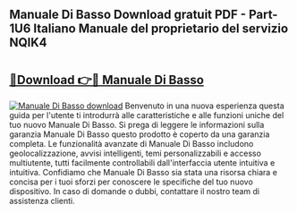 ## Manuale Di Basso Download gratuit PDF - Part-1U6 Italiano Manuale del proprietario del servizio NQlK4

# <h2><a href="http://dfg1zh.blite.top/?on=Manuale+Di+Basso">🔗Download 👉🔴 Manuale Di Basso</a></h2>

[![Manuale Di Basso download](https://i.imgur.com/lujVjoI.png)](http://dfg1zh.blite.top/?on=Manuale+Di+Basso)
Benvenuto in una nuova esperienza questa guida per l'utente ti introdurrà alle caratteristiche e alle funzioni uniche del tuo nuovo Manuale Di Basso. Si prega di leggere le informazioni sulla garanzia Manuale Di Basso questo prodotto è coperto da una garanzia completa. Le funzionalità avanzate di Manuale Di Basso includono geolocalizzazione, avvisi intelligenti, temi personalizzabili e accesso multiutente, tutti facilmente controllabili dall'interfaccia utente intuitiva e intuitiva. Confidiamo che Manuale Di Basso sia stata una risorsa chiara e concisa per i tuoi sforzi per conoscere le specifiche del tuo nuovo dispositivo. In caso di domande o dubbi, contattare il nostro team di assistenza clienti.

